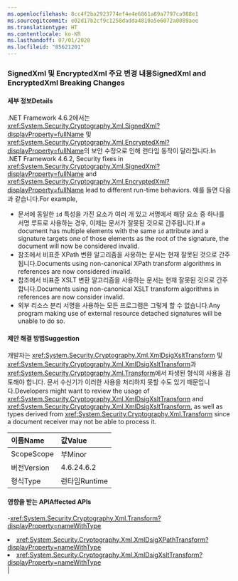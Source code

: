 ```yaml
---
ms.openlocfilehash: 8cc4f2ba2923774ef4e4e6861a89a7797ca988e1
ms.sourcegitcommit: e02d17b2cf9c1258dadda4810a5e6072a0089aee
ms.translationtype: HT
ms.contentlocale: ko-KR
ms.lasthandoff: 07/01/2020
ms.locfileid: "85621201"
---
```

### <a name="signedxml-and-encryptedxml-breaking-changes"></a><span data-ttu-id="e9ad5-101">SignedXml 및 EncryptedXml 주요 변경 내용</span><span class="sxs-lookup"><span data-stu-id="e9ad5-101">SignedXml and EncryptedXml Breaking Changes</span></span>

#### <a name="details"></a><span data-ttu-id="e9ad5-102">세부 정보</span><span class="sxs-lookup"><span data-stu-id="e9ad5-102">Details</span></span>

<span data-ttu-id="e9ad5-103">.NET Framework 4.6.2에서는 <xref:System.Security.Cryptography.Xml.SignedXml?displayProperty=fullName> 및 <xref:System.Security.Cryptography.Xml.EncryptedXml?displayProperty=fullName>의 보안 수정으로 인해 런타임 동작이 달라집니다.</span><span class="sxs-lookup"><span data-stu-id="e9ad5-103">In .NET Framework 4.6.2, Security fixes in <xref:System.Security.Cryptography.Xml.SignedXml?displayProperty=fullName> and <xref:System.Security.Cryptography.Xml.EncryptedXml?displayProperty=fullName> lead to different run-time behaviors.</span></span> <span data-ttu-id="e9ad5-104">예를 들면 다음과 같습니다.</span><span class="sxs-lookup"><span data-stu-id="e9ad5-104">For example,</span></span><ul><li><span data-ttu-id="e9ad5-105">문서에 동일한 <code>id</code> 특성을 가진 요소가 여러 개 있고 서명에서 해당 요소 중 하나를 서명 루트로 사용하는 경우, 이제는 문서가 잘못된 것으로 간주됩니다.</span><span class="sxs-lookup"><span data-stu-id="e9ad5-105">If a document has multiple elements with the same <code>id</code> attribute and a signature targets one of those elements as the root of the signature, the document will now be considered invalid.</span></span></li><li><span data-ttu-id="e9ad5-106">참조에서 비표준 XPath 변환 알고리즘을 사용하는 문서는 현재 잘못된 것으로 간주됩니다.</span><span class="sxs-lookup"><span data-stu-id="e9ad5-106">Documents using non-canonical XPath transform algorithms in references are now considered invalid.</span></span></li><li><span data-ttu-id="e9ad5-107">참조에서 비표준 XSLT 변환 알고리즘을 사용하는 문서는 현재 잘못된 것으로 간주합니다.</span><span class="sxs-lookup"><span data-stu-id="e9ad5-107">Documents using non-canonical XSLT transform algorithms in references are now consider invalid.</span></span></li><li><span data-ttu-id="e9ad5-108">외부 리소스 분리 서명을 사용하는 모든 프로그램은 그렇게 할 수 없습니다.</span><span class="sxs-lookup"><span data-stu-id="e9ad5-108">Any program making use of external resource detached signatures will be unable to do so.</span></span></li></ul>

#### <a name="suggestion"></a><span data-ttu-id="e9ad5-109">제안 해결 방법</span><span class="sxs-lookup"><span data-stu-id="e9ad5-109">Suggestion</span></span>

<span data-ttu-id="e9ad5-110">개발자는 <xref:System.Security.Cryptography.Xml.XmlDsigXsltTransform> 및 <xref:System.Security.Cryptography.Xml.XmlDsigXsltTransform>과 <xref:System.Security.Cryptography.Xml.Transform>에서 파생된 형식의 사용을 검토해야 합니다. 문서 수신기가 이러한 사용을 처리하지 못할 수도 있기 때문입니다.</span><span class="sxs-lookup"><span data-stu-id="e9ad5-110">Developers might want to review the usage of <xref:System.Security.Cryptography.Xml.XmlDsigXsltTransform> and <xref:System.Security.Cryptography.Xml.XmlDsigXsltTransform>, as well as types derived from <xref:System.Security.Cryptography.Xml.Transform> since a document receiver may not be able to process it.</span></span>

| <span data-ttu-id="e9ad5-111">이름</span><span class="sxs-lookup"><span data-stu-id="e9ad5-111">Name</span></span>    | <span data-ttu-id="e9ad5-112">값</span><span class="sxs-lookup"><span data-stu-id="e9ad5-112">Value</span></span>       |
|:--------|:------------|
| <span data-ttu-id="e9ad5-113">Scope</span><span class="sxs-lookup"><span data-stu-id="e9ad5-113">Scope</span></span>   |<span data-ttu-id="e9ad5-114">부</span><span class="sxs-lookup"><span data-stu-id="e9ad5-114">Minor</span></span>|
|<span data-ttu-id="e9ad5-115">버전</span><span class="sxs-lookup"><span data-stu-id="e9ad5-115">Version</span></span>|<span data-ttu-id="e9ad5-116">4.6.2</span><span class="sxs-lookup"><span data-stu-id="e9ad5-116">4.6.2</span></span>|
|<span data-ttu-id="e9ad5-117">형식</span><span class="sxs-lookup"><span data-stu-id="e9ad5-117">Type</span></span>|<span data-ttu-id="e9ad5-118">런타임</span><span class="sxs-lookup"><span data-stu-id="e9ad5-118">Runtime</span></span>

#### <a name="affected-apis"></a><span data-ttu-id="e9ad5-119">영향을 받는 API</span><span class="sxs-lookup"><span data-stu-id="e9ad5-119">Affected APIs</span></span>

-<xref:System.Security.Cryptography.Xml.Transform?displayProperty=nameWithType></li><li><xref:System.Security.Cryptography.Xml.XmlDsigXPathTransform?displayProperty=nameWithType></li><li><xref:System.Security.Cryptography.Xml.XmlDsigXsltTransform?displayProperty=nameWithType></li></ul>|
